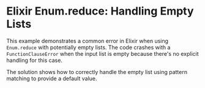 # Elixir Enum.reduce: Handling Empty Lists

This example demonstrates a common error in Elixir when using `Enum.reduce` with potentially empty lists.  The code crashes with a `FunctionClauseError` when the input list is empty because there's no explicit handling for this case.

The solution shows how to correctly handle the empty list using pattern matching to provide a default value.